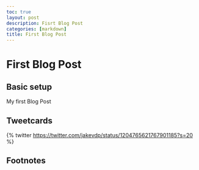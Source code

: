 ```yaml
---
toc: true
layout: post
description: Fisrt Blog Post
categories: [markdown]
title: First Blog Post
---
```

# First Blog Post

## Basic setup

My first Blog Post


## Tweetcards

{% twitter https://twitter.com/jakevdp/status/1204765621767901185?s=20 %}


## Footnotes



[^1]: This is the footnote.

